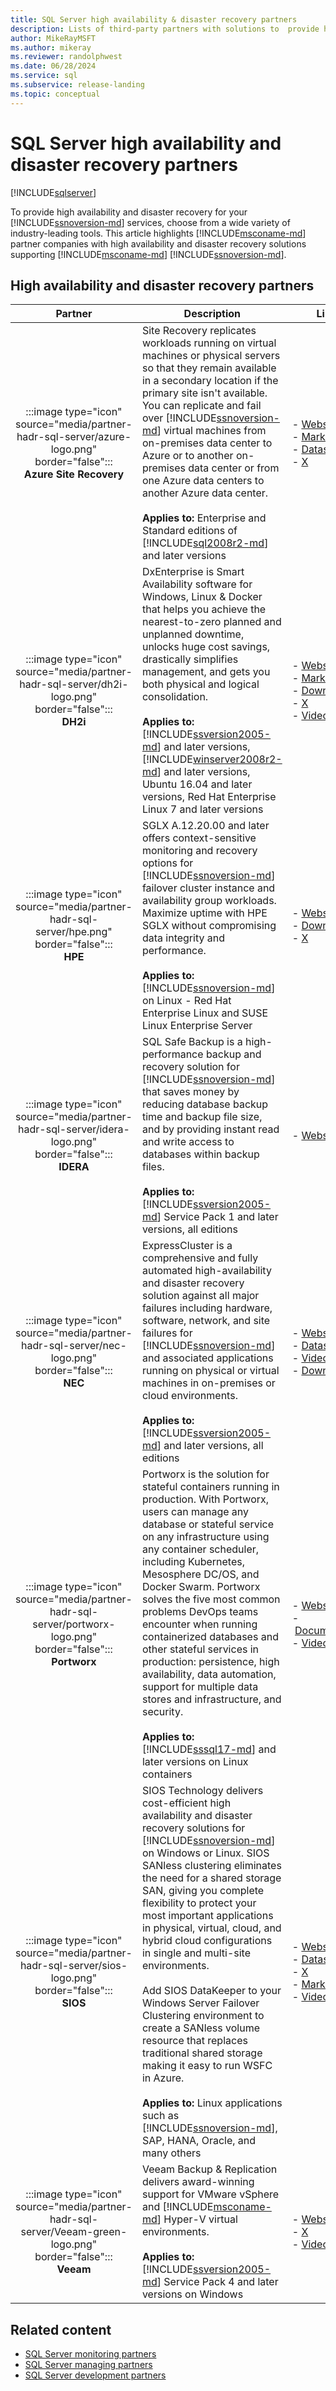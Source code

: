 ```yaml
---
title: SQL Server high availability & disaster recovery partners
description: Lists of third-party partners with solutions to  provide high availability and disaster recovery for your SQL Server services.
author: MikeRayMSFT
ms.author: mikeray
ms.reviewer: randolphwest
ms.date: 06/28/2024
ms.service: sql
ms.subservice: release-landing
ms.topic: conceptual
---
```

# SQL Server high availability and disaster recovery partners

[!INCLUDE[sqlserver](../includes/applies-to-version/sqlserver.md)]

To provide high availability and disaster recovery for your [!INCLUDE[ssnoversion-md](../includes/ssnoversion-md.md)] services, choose from a wide variety of industry-leading tools. This article highlights [!INCLUDE[msconame-md](../includes/msconame-md.md)] partner companies with high availability and disaster recovery solutions supporting [!INCLUDE[msconame-md](../includes/msconame-md.md)] [!INCLUDE[ssnoversion-md](../includes/ssnoversion-md.md)].

## High availability and disaster recovery partners

| Partner | Description | Links |
| :---: | --- | --- |
| :::image type="icon" source="media/partner-hadr-sql-server/azure-logo.png" border="false":::<br />**Azure Site Recovery** | Site Recovery replicates workloads running on virtual machines or physical servers so that they remain available in a secondary location if the primary site isn't available. You can replicate and fail over [!INCLUDE[ssnoversion-md](../includes/ssnoversion-md.md)] virtual machines from on-premises data center to Azure or to another on-premises data center or from one Azure data centers to another Azure data center.<br /><br />**Applies to:** Enterprise and Standard editions of [!INCLUDE[sql2008r2-md](../includes/sql2008r2-md.md)] and later versions | -&nbsp;[Website](/azure/site-recovery/site-recovery-sql)<br />-&nbsp;[Marketplace](https://azuremarketplace.microsoft.com/marketplace/apps?page=1&search=site%20recovery)<br />- [Datasheet](/azure/site-recovery/vmware-physical-azure-support-matrix)<br />- [X](https://x.com/hashtag/azuresiterecovery) |
| :::image type="icon" source="media/partner-hadr-sql-server/dh2i-logo.png" border="false":::<br />**DH2i** | DxEnterprise is Smart Availability software for Windows, Linux & Docker that helps you achieve the nearest-to-zero planned and unplanned downtime, unlocks huge cost savings, drastically simplifies management, and gets you both physical and logical consolidation.<br /><br />**Applies to:** [!INCLUDE[ssversion2005-md](../includes/ssversion2005-md.md)] and later versions, [!INCLUDE[winserver2008r2-md](../includes/winserver2008r2-md.md)] and later versions, Ubuntu 16.04 and later versions, Red Hat Enterprise Linux 7 and later versions | -&nbsp;[Website](https://dh2i.com/dxenterprise-high-availability/)<br />-&nbsp;[Marketplace](https://azuremarketplace.microsoft.com/marketplace/apps/dh2icompany.dxe_byol?tab=Overview)<br />- [Download](https://dh2i.com/trial/)<br />- [X](https://x.com/dh2i)<br />- [Video](https://dh2i.com/wp-content/uploads/2022/11/DH2I_AnimatedBrandVideo_FINAL.mp4) |
| :::image type="icon" source="media/partner-hadr-sql-server/hpe.png" border="false":::<br />**HPE** | SGLX A.12.20.00 and later offers context-sensitive monitoring and recovery options for [!INCLUDE[ssnoversion-md](../includes/ssnoversion-md.md)] failover cluster instance and availability group workloads. Maximize uptime with HPE SGLX without compromising data integrity and performance.<br /><br />**Applies to:** [!INCLUDE[ssnoversion-md](../includes/ssnoversion-md.md)] on Linux - Red Hat Enterprise Linux and SUSE Linux Enterprise Server | -&nbsp;[Website](https://www.hpe.com/us/en/product-catalog/detail/pip.376220.html)<br />- [Download](https://myenterpriselicense.hpe.com/cwp-ui/software)<br />- [X](https://x.com/hpe) |
| :::image type="icon" source="media/partner-hadr-sql-server/idera-logo.png" border="false":::<br />**IDERA** | SQL Safe Backup is a high-performance backup and recovery solution for [!INCLUDE[ssnoversion-md](../includes/ssnoversion-md.md)] that saves money by reducing database backup time and backup file size, and by providing instant read and write access to databases within backup files.<br /><br />**Applies to:** [!INCLUDE[ssversion2005-md](../includes/ssversion2005-md.md)] Service Pack 1 and later versions, all editions | -&nbsp;[Website](https://www.idera.com/productssolutions/it-database-management-tools/) |
| :::image type="icon" source="media/partner-hadr-sql-server/nec-logo.png" border="false":::<br />**NEC** | ExpressCluster is a comprehensive and fully automated high-availability and disaster recovery solution against all major failures including hardware, software, network, and site failures for [!INCLUDE[ssnoversion-md](../includes/ssnoversion-md.md)] and associated applications running on physical or virtual machines in on-premises or cloud environments.<br /><br />**Applies to:** [!INCLUDE[ssversion2005-md](../includes/ssversion2005-md.md)] and later versions, all editions | -&nbsp;[Website](https://www.necam.com/ExpressCluster/)<br />- [Datasheet](https://www.necam.com/docs/?id=0d9ef7a7-f935-4909-b6bb-20a47b3)<br />- [Video](https://www.youtube.com/watch?v=9La3Cw1Q1Jk)<br />- [Download](https://www.necam.com/ExpressCluster/30daytrial/) |
| :::image type="icon" source="media/partner-hadr-sql-server/portworx-logo.png" border="false":::<br />**Portworx** | Portworx is the solution for stateful containers running in production. With Portworx, users can manage any database or stateful service on any infrastructure using any container scheduler, including Kubernetes, Mesosphere DC/OS, and Docker Swarm. Portworx solves the five most common problems DevOps teams encounter when running containerized databases and other stateful services in production: persistence, high availability, data automation, support for multiple data stores and infrastructure, and security.<br /><br />**Applies to:** [!INCLUDE[sssql17-md](../includes/sssql17-md.md)] and later versions on Linux containers | -&nbsp;[Website](https://portworx.com/)<br />-&nbsp;[Documentation](https://docs.portworx.com/)<br />- [Video](https://www.youtube.com/channel/UCSexpvQ9esSRgiS_Q9_3mLQ) |
| :::image type="icon" source="media/partner-hadr-sql-server/sios-logo.png" border="false":::<br />**SIOS** | SIOS Technology delivers cost-efficient high availability and disaster recovery solutions for [!INCLUDE[ssnoversion-md](../includes/ssnoversion-md.md)] on Windows or Linux. SIOS SANless clustering eliminates the need for a shared storage SAN, giving you complete flexibility to protect your most important applications in physical, virtual, cloud, and hybrid cloud configurations in single and multi-site environments.<br /><br />Add SIOS DataKeeper to your Windows Server Failover Clustering environment to create a SANless volume resource that replaces traditional shared storage making it easy to run WSFC in Azure.<br /><br />**Applies to:** Linux applications such as [!INCLUDE[ssnoversion-md](../includes/ssnoversion-md.md)], SAP, HANA, Oracle, and many others | -&nbsp;[Website](https://us.sios.com/)<br />- [Datasheet](https://us.sios.com/solutions/cloud-high-availability/azure/)<br />- [X](https://x.com/SIOSTech)<br />-&nbsp;[Marketplace](https://azuremarketplace.microsoft.com/marketplace/apps/sios_datakeeper.sios-datakeeper-8)<br />- [Video](https://www.youtube.com/watch?v=U3M44gJNWQE) |
| :::image type="icon" source="media/partner-hadr-sql-server/Veeam-green-logo.png" border="false":::<br />**Veeam** | Veeam Backup & Replication delivers award-winning support for VMware vSphere and [!INCLUDE[msconame-md](../includes/msconame-md.md)] Hyper-V virtual environments.<br /><br />**Applies to:** [!INCLUDE[ssversion2005-md](../includes/ssversion2005-md.md)] Service Pack 4 and later versions on Windows | -&nbsp;[Website](https://www.veeam.com/)<br />- [X](https://x.com/veeam)<br />- [Video](https://www.youtube.com/user/YouVeeam) |

## Related content

- [SQL Server monitoring partners](partner-monitor-sql-server.md)
- [SQL Server managing partners](partner-management-sql-server.md)
- [SQL Server development partners](partner-dev-sql-server.md)
